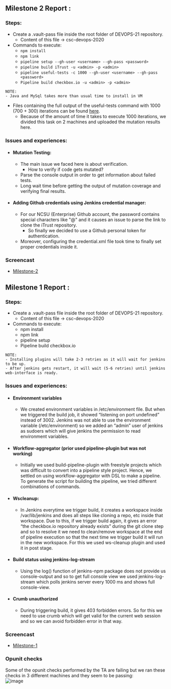 ## Milestone 2 Report :

### Steps:
 - Create a .vault-pass file inside the root folder of DEVOPS-21 repository.
   - Content of this file -> csc-devops-2020
 - Commands to execute: 
    - `npm install`
    - `npm link`
    - `pipeline setup --gh-user <username> --gh-pass <password>`
    - `pipeline build iTrust -u <admin> -p <admin>`
    - `pipeline useful-tests -c 1000 --gh-user <username> --gh-pass <password>`
    - `Pipeline build checkbox.io -u <admin> -p <admin>`

`NOTE:` <br>
 `- Java and MySql takes more than usual time to install in VM` <br>

 - Files containing the full output of the useful-tests command with 1000 (700 + 300) iterations can be found [here](https://github.ncsu.edu/cscdevops-spring2021/DEVOPS-21/tree/master/fuzzing_output).
    - Because of the amount of time it takes to execute 1000 iterations, we divided this task on 2 machines and uploaded the mutation results here.

### Issues and experiences:

 - #### Mutation Testing:
    - The main issue we faced here is about verification.
        - How to verify if code gets mutated?
    - Parse the console output in order to get information about failed tests.
    - Long wait time before getting the output of mutation coverage and verifying final results.
    
 - #### Adding Github credentials using Jenkins credential manager:
    - For our NCSU (Enterprise) Github account, the password contains special characters like "@" and it causes an issue to parse the link to clone the iTrust repository.
        - So finally we decided to use a Github personal token for authentication.
    - Moreover, configuring the credential.xml file took time to finally set proper credentials inside it.
   
### Screencast
 - [Milestone-2](https://youtu.be/Qw9UUdbGImw)
 
 
## Milestone 1 Report :

### Steps:
 - Create a .vault-pass file inside the root folder of DEVOPS-21 repository.
   - Content of this file -> csc-devops-2020
 - Commands to execute: 
    - npm install
    - npm link
    - pipeline setup
    - Pipeline build checkbox.io 

 `NOTE:` <br>
 `- Installing plugins will take 2-3 retries as it will wait for jenkins to be up.` <br>
 `- After jenkins gets restart, it will wait (5-6 retries) until jenkins web-interface is ready.`

### Issues and experiences:

 - #### Environment variables
    - We created environment variables in /etc/environment file. But when we triggered the build job, it showed “listening on port undefined” instead of 3002. Jenkins was not able to use the environment variable (/etc/environment) so we added an “admin” user of jenkins as sudoers which will give jenkins the permission to read environment variables. 

 - #### Workflow-aggregator (prior used pipeline-plugin but was not working)
    - Initially we used build-pipeline-plugin with freestyle projects which was difficult to convert into a pipeline style project.
Hence, we settled on using workflow-aggregator with DSL to make a pipeline. To generate the script for building the pipeline, we tried different combinations of commands.

 - #### Wscleanup:
    - In Jenkins everytime we trigger build, it creates a workspace inside /var/lib/jenkins and does all steps like cloning a repo, etc inside that workspace. Due to this, if we trigger build again, it gives an error “the checkbox.io repository already exists” during the git clone step and so to resolve it we need to clean/remove workspace at the end of pipeline execution so that the next time we trigger build it will run in the new workspace. For this we used ws-cleanup plugin and used it in post stage.

 - #### Build status using jenkins-log-stream
    - Using the log() function of jenkins-npm package does not provide us console-output and so to get full console view we used jenkins-log-stream which polls jenkins server every 1000 ms and shows full console-view.

 - #### Crumb unauthorized
    - During triggering build, it gives 403 forbidden errors. So for this we need to use crumb which will get valid for the current web session and so we can avoid forbidden error in that way.

### Screencast
 - [Milestone-1](https://www.youtube.com/watch?v=KBFULOgKfVI)
 
### Opunit checks
Some of the opunit checks performed by the TA are failing but we ran these checks in 3 different machines and they seem to be passing:  
![image](https://github.ncsu.edu/cscdevops-spring2021/DEVOPS-21/blob/master/opunit_tests.png)
